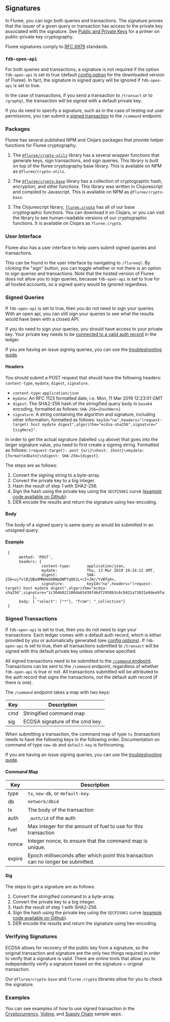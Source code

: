 ## Signatures

In Fluree, you can sign both queries and transactions. The signature proves that the issuer of a given query or transaction has access to the private key associated with the signature. See [Public and Private Keys](/docs/identity/public-private-keys) for a primer on public-private key cryptography.  

Fluree signatures comply to [RFC 6979](https://tools.ietf.org/html/rfc6979) standards.

### `fdb-open-api`
For both queries and transactions, a signature is not required if the option `fdb-open-api` is set to true (default [config option](/docs/getting-started/installation#config-options) for the downloaded version of Fluree). In fact, the signature in signed query will be ignored if `fdb-open-api` is set to true. 

In the case of transactions, if you send a transaction to `/transact` or to `/graphql`, the transaction will be signed with a default private key. 

If you do need to specify a signature, such as in the case of testing out user permissions, you can submit a [signed transaction](#signed-transactions) to the `/command` endpoint.  

### Packages

Fluree has several published NPM and Clojars packages that provide helper functions for Fluree cryptography. 

1. The <a href="https://github.com/fluree/crypto-utils" target="_blank">`@fluree/crypto-utils`</a> library has a several wrapper functions that generate keys, sign transactions, and sign queries. This library is built on top of the fluree cryptography base library. This is available on NPM as `@fluree/crypto-utils`.

2. The <a href="https://github.com/fluree/crypto-base" target="_blank">`@fluree/crypto-base`</a> library has a collection of cryptographic hash, encryption, and other functions. This library was written in Clojurescript and compiled to Javascript. This is available on NPM as `@fluree/crypto-base`.

3. The Clojurescript library, <a href="https://github.com/fluree/fluree.crypto" target="_blank">`fluree.crypto`</a> has all of our base cryptographic functions. You can download it on Clojars, or you can visit the library to see human-readable versions of our cryptographic functions. It is available on Clojars as `fluree.crypto`.

### User Interface

Fluree also has a user interface to help users submit signed queries and transactions.

This can be found in the user interface by navigating to `/flureeql`. By clicking the "sign" button, you can toggle whether or not there is an option to sign queries and transactions. Note that the hosted version of Fluree does not allow you to sign queries, because `fdb-open-api` is set to true for all hosted accounts, so a signed query would be ignored regardless.

### Signed Queries
If `fdb-open-api` is set to true, then you do not need to sign your queries. With an open api, you can still sign your queries to see what the results would have been with a closed API.

If you do need to sign your queries, you should have access to your private key. Your private key needs to be [connected to a valid auth record](/docs/identity/auth-records) in the ledger.

If you are having an issue signing queries, you can use the [troubleshooting guide](https://docs.google.com/document/d/1uS3on1-xAtl86hcdya9fN5gPyp8qikVIsPH2nnJ-0bo/edit?usp=sharing).

#### Headers

You should submit a POST request that should have the following headers: `content-type`, `mydate`, `digest`, `signature`.

- `content-type`: `application/json`
- `mydate`: An RFC 1123 formatted date, i.e. Mon, 11 Mar 2019 12:23:01 GMT
- `digest`: The SHA2-256 hash of the stringified query body in `base64` encoding, formatted as follows: `SHA-256={hashHere}`
- `signature`: A string containing the algorithm and signature, including other information, formatted as follows: `keyId="na",headers="(request-target) host mydate digest",algorithm="ecdsa-sha256",signature="{sigHere}"`. 

In order to get the actual signature (labelled `sig` above) that goes into the larger signature value, you need to first create a signing string. Formatted as follows: `(request-target): post {uri}\nhost: {host}\nmydate: {formattedDate}\ndigest: SHA-256={digest}`. 

The steps are as follows:

1. Convert the signing string to a byte-array.
2. Convert the private key to a big integer.
3. Hash the result of step 1 with SHA2-256.
4. Sign the hash using the private key using the `SECP256K1` curve (<a href="https://github.com/fluree/fluree.crypto/blob/master/src/fluree/crypto/secp256k1.cljc#L202" target="_blank">example code available on Github</a>).
5. DER encode the results and return the signature using hex-encoding.

#### Body

The body of a signed query is same query as would be submitted in an unsigned query. 

#### Example

```all
 {
      method: 'POST',
      headers: {
                content-type:       application/json,
                mydate:             Thu, 13 Mar 2019 19:24:22 GMT,
                digest:             SHA-256=ujfvlBjQBa9MNHebH8WpQWP7qQO1L+cI+JH//YvWTq4=,
                signature:          keyId="na",headers="(request-target) host mydate digest",algorithm="ecdsa-sha256",signature="1c3046022100da65438f46df2950b3c6cb931a73031a9dee9faaf1ea8d8dd1d83d5ac026635f022100aabe5483c7bd10c3a468fe720d0fbec256fa3e904e16ff9f330ef13f7921700b"
            },
      body: { "select": ["*"], "from": "_collection"}
 }
```

### Signed Transactions
If `fdb-open-api` is set to true, then you do not need to sign your transactions. Each ledger comes with a default auth record, which is either provided by you or automatically generated (see [config options](/docs/getting-started/installation#config-options)). If `fdb-open-api` is set to true, then all transactions submitted to `/transact` will be signed with this default private key unless otherwise specified. 

All signed transactions need to be submitted to the [`/command` endpoint](/api/downloaded-endpoints/overview). Transactions can be sent to the `/command` endpoint, regardless of whether `fdb-open-api` is true or not. All transactions submitted will be attributed to the auth record that signs the transactions, not the default auth record (if there is one).

The `/command` endpoint takes a map with two keys:

Key | Description
--- | ---
cmd | Stringified command map
sig | ECDSA signature of the cmd key. 

When submitting a transaction, the command map of type `tx` (transaction) needs to have the following keys in the following order. Documentation on command of type `new-db` and `default-key` is forthcoming. 

If you are having an issue signing queries, you can use the [troubleshooting guide](https://docs.google.com/document/d/10DvYqlBZs2I_qPjKEsl53mMWxabh8aObjeSdeFjWwN0/edit?usp=sharing).


#### Command Map

Key | Description
--- | ---
type | `tx`, `new-db`, or `default-key`. 
db | `network/dbid`
tx | The body of the transaction
auth | `_auth/id` of the auth
fuel | Max integer for the amount of fuel to use for this transaction
nonce | Integer nonce, to ensure that the command map is unique.
expire | Epoch milliseconds after which point this transaction can no longer be submitted. 

#### Sig

The steps to get a signature are as follows:

1. Convert the stringified command to a byte-array.
2. Convert the private key to a big integer.
3. Hash the result of step 1 with SHA2-256.
4. Sign the hash using the private key using the `SECP256K1` curve (<a href="https://github.com/fluree/fluree.crypto/blob/master/src/fluree/crypto/secp256k1.cljc#L202" target="_blank">example code available on Github</a>).
5. DER encode the results and return the signature using hex-encoding.

### Verifying Signatures

ECDSA allows for recovery of the public key from a signature, so the original transaction and signature are the only two things required in order to verify that a signature is valid. There are online tools that allow you to independently verify a signature based on the signature + original transaction. 

Our `@fluree/crypto-base` and `fluree.crypto` libraries allow for you to check the signature.

### Examples

You can see examples of how to use signed transaction in the [Cryptocurrency](/docs/examples/cryptocurrency), [Voting](/docs/examples/voting), and [Supply Chain](/docs/examples/supply-chain) sample apps. 